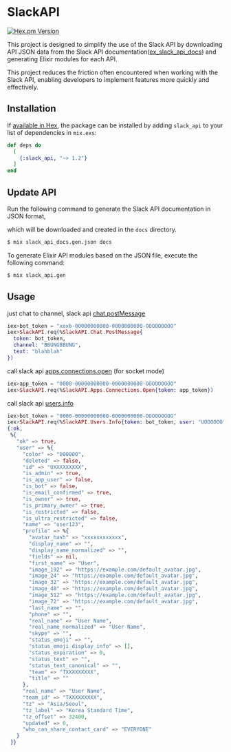 # SlackAPI

[![Hex.pm Version](https://img.shields.io/hexpm/v/slack_api.svg)](https://hex.pm/packages/slack_api)
 

This project is designed to simplify the use of the Slack API by downloading API JSON data from the Slack API documentation([ex_slack_api_docs](https://github.com/inooid/ex_slack_api_docs)) and generating Elixir modules for each API. 

This project reduces the friction often encountered when working with the Slack API, enabling developers to implement features more quickly and effectively.

## Installation

If [available in Hex](https://hex.pm/docs/publish), the package can be installed
by adding `slack_api` to your list of dependencies in `mix.exs`:

```elixir
def deps do
  [
    {:slack_api, "~> 1.2"}
  ]
end
```

## Update API
Run the following command to generate the Slack API documentation in JSON format, 

which will be downloaded and created in the `docs` directory.

```bash
$ mix slack_api_docs.gen.json docs
```

To generate Elixir API modules based on the JSON file, execute the following command:
```bash
$ mix slack_api.gen
```

## Usage

just chat to channel, slack api [chat.postMessage](https://api.slack.com/methods/chat.postMessage)
```elixir
iex>bot_token = "xoxb-00000000000-0000000000-OOOOOOOOO"
iex>SlackAPI.req(%SlackAPI.Chat.PostMessage{
  token: bot_token,
  channel: "BBUNGBBUNG",
  text: "blahblah"
})
```

call slack api [apps.connections.open](https://api.slack.com/methods/apps.connections.open) (for socket mode)
```elixir
iex>app_token = "0000-00000000000-0000000000-OOOOOOOOO"
iex>SlackAPI.req(%SlackAPI.Apps.Connections.Open{token: app_token})
```



call slack api [users.info](https://api.slack.com/methods/users.info)
```elixir
iex>bot_token = "0000-00000000000-0000000000-OOOOOOOOO"
iex>SlackAPI.req(%SlackAPI.Users.Info{token: bot_token, user: "UOOOOOO"})
{:ok,
 %{
   "ok" => true,
   "user" => %{
     "color" => "000000",
     "deleted" => false,
     "id" => "UXXXXXXXXX",
     "is_admin" => true,
     "is_app_user" => false,
     "is_bot" => false,
     "is_email_confirmed" => true,
     "is_owner" => true,
     "is_primary_owner" => true,
     "is_restricted" => false,
     "is_ultra_restricted" => false,
     "name" => "user123",
     "profile" => %{
       "avatar_hash" => "xxxxxxxxxxxx",
       "display_name" => "",
       "display_name_normalized" => "",
       "fields" => nil,
       "first_name" => "User",
       "image_192" => "https://example.com/default_avatar.jpg",
       "image_24" => "https://example.com/default_avatar.jpg",
       "image_32" => "https://example.com/default_avatar.jpg",
       "image_48" => "https://example.com/default_avatar.jpg",
       "image_512" => "https://example.com/default_avatar.jpg",
       "image_72" => "https://example.com/default_avatar.jpg",
       "last_name" => "",
       "phone" => "",
       "real_name" => "User Name",
       "real_name_normalized" => "User Name",
       "skype" => "",
       "status_emoji" => "",
       "status_emoji_display_info" => [],
       "status_expiration" => 0,
       "status_text" => "",
       "status_text_canonical" => "",
       "team" => "TXXXXXXXXX",
       "title" => ""
     },
     "real_name" => "User Name",
     "team_id" => "TXXXXXXXXX",
     "tz" => "Asia/Seoul",
     "tz_label" => "Korea Standard Time",
     "tz_offset" => 32400,
     "updated" => 0,
     "who_can_share_contact_card" => "EVERYONE"
   }
 }}
```

